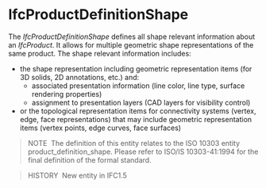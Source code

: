 IfcProductDefinitionShape
=========================

The _IfcProductDefinitionShape_ defines all shape relevant information about an _IfcProduct_. It allows for multiple geometric shape representations of the same product. The shape relevant information includes:

* the shape representation including geometric representation items (for 3D solids, 2D annotations, etc.) and: 
    * associated presentation information (line color, line type, surface rendering properties)
    * assignment to presentation layers (CAD layers for visibility control) 
* or the topological representation items for connectivity systems (vertex, edge, face representations) that may include geometric representation items (vertex points, edge curves, face surfaces)

> NOTE&nbsp; The definition of this entity relates to the ISO 10303 entity product_definition_shape. Please refer to ISO/IS 10303-41:1994 for the final definition of the formal standard.

> HISTORY&nbsp; New entity in IFC1.5
